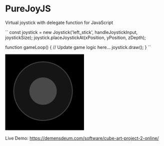 # PureJoyJS
Virtual joystick with delegate function for JavaScript

``
const joystick = new Joystick('left_stick', handleJoystickInput, joystickSize);
joystick.placeJoystickAt(xPosition, yPosition, zDepth);

function gameLoop() {
    // Update game logic here...
    joystick.draw();
}
``

![Screenshot](screenshot.png "Screenshot")

Live Demo:
https://demensdeum.com/software/cube-art-project-2-online/
